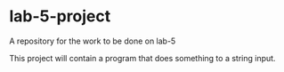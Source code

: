 # lab-5-project
A repository for the work to be done on lab-5

This project will contain a program that does something to a string input.
